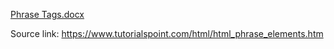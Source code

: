 [Phrase Tags.docx](https://github.com/LabibArefin123/HTML-Tutorials/files/7134722/Phrase.Tags.docx)


Source link: https://www.tutorialspoint.com/html/html_phrase_elements.htm
